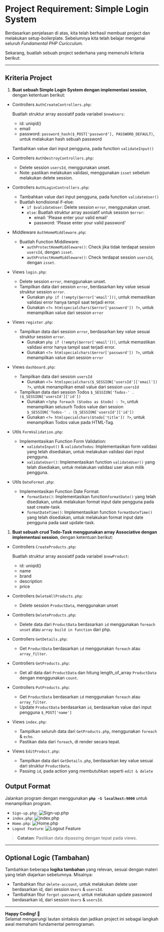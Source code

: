 # **Project Requirement: Simple Login System**

Berdasarkan penjelasan di atas, kita telah berhasil membuat project dan melakukan setup-boilerplate. Sebelumnya kita telah belajar mengenai seluruh *Fundamental PHP Curicculum*. 

Sekarang, buatlah sebuah project sederhana yang memenuhi kriteria berikut:

---

## **Kriteria Project**

1. **Buat sebuah Simple Login System dengan implementasi session**, dengan ketentuan berikut:  
- Controllers `AuthCreateControllers.php`:

     Buatlah struktur array asosiatif pada variabel `$newUsers`:
     - id: uniqid()
     - email 
     - password: `password_hash($_POST['password'], PASSWORD_DEFAULT)`, untuk melakukan hash sebuah password
     
     Tambahkan value dari input pengguna, pada function `validateInput()`
     
- Controllers `AuthDestroyControllers.php`:
     - Delete session `usersId`, menggunakan unset.
     - Note: pastikan melakukan validasi, menggunakan `isset` sebelum melakukan delete session.
- Controllers `AuthLoginControllers.php`:
     - Tambahkan value dari input pengguna, pada function `validateUser()`
     - Buatlah kondisional if-else:
          - `if $validateUser`: Delete session `error`, menggunakan unset. 
          - `else`: Buatlah struktur array asosiatif untuk session `$error`:
               - email: 'Please enter your valid email'     
               - password: 'Please enter your valid password'

- Middleware `AuthHomeMiddleware.php`:
     - Buatlah Function Middleware:
          - `authProtectHomeMiddleware()`: Check jika tidak terdapat session `usersId`, dengan `isset`. 
          - `authProtectHomeMiddleware()`: Check terdapat session `usersId`, dengan `isset`.

- Views `login.php`:
     - Delete session `error`, menggunakan unset.
     - Tampilkan data dari session `error`, berdasarkan key value sesuai struktur session `error`.
          - Gunakan `php if (!empty($error['email']))`, untuk memastikan validasi error hanya tampil saat terjadi error.
          - Gunakan `<?= htmlspecialchars($error['password']) ?>`, untuk menampilkan value dari session `error`
- Views `register.php`:
     - Tampilkan data dari session `error`, berdasarkan key value sesuai struktur session `error`.
          - Gunakan `php if (!empty($error['email']))`, untuk memastikan validasi error hanya tampil saat terjadi error.
          - Gunakan `<?= htmlspecialchars($error['password']) ?>`, untuk menampilkan value dari session `error`
- Views `dashboard.php`:
     - Tampilkan data dari session `usersId`
          - Gunakan `<?= htmlspecialchars($_SESSION['usersId']['email']) ?>`, untuk menampilkan email value dari session `usersId`
     - Tampilkan data dari session Todos `$_SESSION['Todos-' . ($_SESSION['usersId']['id'])`
          - Gunakan `<?php foreach ($todos as $todo) : ?>`, untuk menampilkan selusurh Todos value dari session `$_SESSION['Todos-' . ($_SESSION['usersId']['id'])`
          - Gunakan `<?= htmlspecialchars($todo['title']) ?>`, untuk menampilkan Todos value pada HTML-Tag.
- Utils `FormValidation.php`:
     - Implementasikan Function Form Validation:
          - `validateInput()` & `validateTodos`: Implementasikan form validasi yang telah disediakan, untuk melakukan validasi dari input pengguna.
          - `validateUser()`: Implementasikan function `validateUser()` yang telah disediakan, untuk melakukan validasi user akun milik pengguna.

- Utils `DateFormat.php`:
     - Implementasikan Function Date Format:
          - `formatDate()`: Implementasikan function`formatDate()` yang telah disediakan, untuk melakukan format input date pengguna pada saat create-task.
          - `formatDateTime()`: Implementasikan function `formatDateTime()` yang telah disediakan, untuk melakukan format input date pengguna pada saat update-task.
1. **Buat sebuah crud Todo-Task menggunakan array Associative dengan implementasi session**, dengan ketentuan berikut:  
- Controllers `CreateProducts.php`:

     Buatlah struktur array asosiatif pada variabel `$newProduct`:
     - id: uniqid()
     - name
     - brand
     - description
     - price   
- Controllers `DeleteAllProducts.php`:
     - Delete session `ProductData`, menggunakan unset
- Controllers `DeleteProducts.php`:
     - Delete data dari `ProductData` berdasarkan `id` menggunakan `foreach unset` atau `array build in function` dari php. 
- Controllers `GetDetails.php`:
     - Get `ProductData` berdasarkan `id` menggunakan `foreach` atau `array_filter`. 
- Controllers `GetProducts.php`:
     - Get all data dari `ProductData` dan hitung length_of_array `ProductData` dengan menggunakan `count`.
- Controllers `PutProducts.php`:
     - Get `ProductData` berdasarkan `id` menggunakan `foreach` atau `array_filter`. 
     - Update `ProductData` berdasarkan `id`, berdasarkan value dari input pengguna `$_POST['name']`

- Views `index.php`:
     - Tampilkan seluruh data dari `GetProducts.php`, menggunakan `foreach` & `echo`.
     - Pastikan data dari `foreach`, di render secara tepat.
- Views `EditProduct.php`:
     - Tampilkan data dari `GetDetails.php`, berdasarkan key value sesuai dari struktur `ProductData`.
     - Passing `id`, pada action yang membutuhkan seperti `edit & delete`  

## **Output Format**

Jalankan program dengan menggunakan **`php -S localhost:9000`** untuk menampilkan program. 

- `Sign-up.php`:
![Sign-up.php](https://res.cloudinary.com/duvpel2np/image/upload/v1734500311/PHP_PROJECT_BASED_LEARN_ASSETS/authRegisterValidation_ounknj.png "Sign-up.php")
- `index.php`:
![index.php](https://res.cloudinary.com/duvpel2np/image/upload/v1734500311/PHP_PROJECT_BASED_LEARN_ASSETS/authLogin_ausjxj.png "index.php")
- `Home.php`:
![Home.php](https://res.cloudinary.com/duvpel2np/image/upload/v1734500312/PHP_PROJECT_BASED_LEARN_ASSETS/HomePages_z8kb7v.png "Home.php")
- `Logout Feature`:
![Logout Feature](https://res.cloudinary.com/duvpel2np/image/upload/v1734500312/PHP_PROJECT_BASED_LEARN_ASSETS/logout-feature_zrocjl.png "Logout Feature")
> **Catatan**: Pastikan data dipassing dengan tepat pada views.

---

## **Optional Logic (Tambahan)**

Tambahkan beberapa **logika tambahan** yang relevan, sesuai dengan materi yang telah diajarkan sebelumnya. Misalnya:
- Tambahkan fitur `delete-account`, untuk melakukan delete user berdasarkan id,
dari session `Users` & `usersId`. 
- Tambahkan fitur `forgot-password`, untuk melakukan update password berdasarkan id,
dari session `Users` & `usersId`. 
<!-- --- -->

<!-- ## **Contoh Output Tambahan (Jika Menggunakan Logika)**

Jika nilai input bukan sebuah angka, maka akan menampilkan hasil berikut:
```js
=== Program Kakulator Sederhana ===
Ketik 'add' untuk menambahkan input number.
Ketik 'x' untuk keluar.
Ketik 'sum' untuk menjumlahkan item.
Ketik 'subtract' untuk mengurangi item.
Ketik 'divide' untuk membagi item.
Ketik 'multiply' untuk mengalikan item.

Masukkan perintah Anda: add
Masukkan item untuk ditambahkan (ketik 'exit' untuk kembali ke menu utama): saasa
Masukan angka yang valid. // menampilkan response

Masukkan perintah Anda:
``` -->

<!-- --- -->

<!-- ## **Markdown File Template** -->

<!-- Detail kriteria lebih lanjut dapat Anda tambahkan pada markdown file project sebagai dokumentasi. Pastikan penjelasan variabel, operasi, dan logika yang digunakan tertulis rapi. -->

---

**Happy Coding! 🚀**  
Selamat mengarungi lautan sintaksis dan jadikan project ini sebagai langkah awal memahami fundamental pemrograman.
